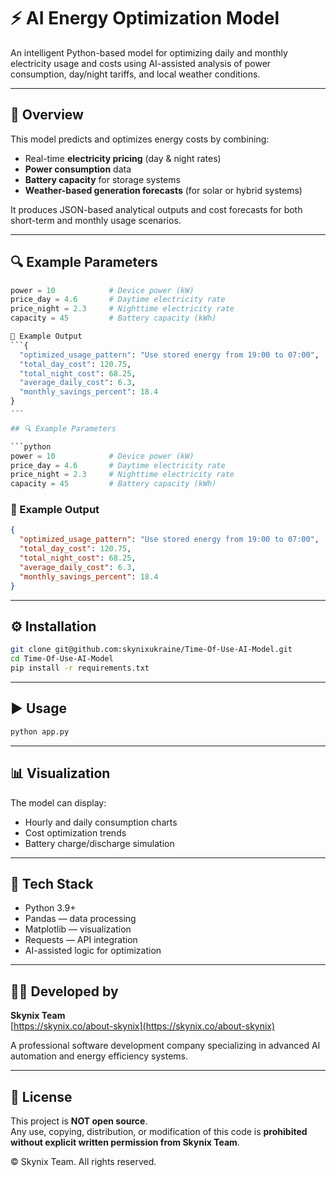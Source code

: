 # ⚡ AI Energy Optimization Model

An intelligent Python-based model for optimizing daily and monthly electricity usage and costs using AI-assisted analysis of power consumption, day/night tariffs, and local weather conditions.

---

## 🧠 Overview

This model predicts and optimizes energy costs by combining:
- Real-time **electricity pricing** (day & night rates)  
- **Power consumption** data  
- **Battery capacity** for storage systems  
- **Weather-based generation forecasts** (for solar or hybrid systems)

It produces JSON-based analytical outputs and cost forecasts for both short-term and monthly usage scenarios.

---

## 🔍 Example Parameters

```python
power = 10            # Device power (kW)
price_day = 4.6       # Daytime electricity rate
price_night = 2.3     # Nighttime electricity rate
capacity = 45         # Battery capacity (kWh)

🧾 Example Output
```{
  "optimized_usage_pattern": "Use stored energy from 19:00 to 07:00",
  "total_day_cost": 120.75,
  "total_night_cost": 68.25,
  "average_daily_cost": 6.3,
  "monthly_savings_percent": 18.4
}
---

## 🔍 Example Parameters

```python
power = 10            # Device power (kW)
price_day = 4.6       # Daytime electricity rate
price_night = 2.3     # Nighttime electricity rate
capacity = 45         # Battery capacity (kWh)
```

### 🧾 Example Output

```json
{
  "optimized_usage_pattern": "Use stored energy from 19:00 to 07:00",
  "total_day_cost": 120.75,
  "total_night_cost": 68.25,
  "average_daily_cost": 6.3,
  "monthly_savings_percent": 18.4
}
```

---

## ⚙️ Installation

```bash
git clone git@github.com:skynixukraine/Time-Of-Use-AI-Model.git
cd Time-Of-Use-AI-Model
pip install -r requirements.txt
```

---

## ▶️ Usage

```bash
python app.py
```

---

## 📊 Visualization

The model can display:

- Hourly and daily consumption charts
- Cost optimization trends
- Battery charge/discharge simulation

---

## 🧩 Tech Stack

- Python 3.9+
- Pandas — data processing
- Matplotlib — visualization
- Requests — API integration
- AI-assisted logic for optimization

---

## 🧑‍💻 Developed by

**Skynix Team**  
[https://skynix.co/about-skynix](https://skynix.co/about-skynix)

A professional software development company specializing in advanced AI automation and energy efficiency systems.

---

## 📜 License

This project is **NOT open source**.  
Any use, copying, distribution, or modification of this code is **prohibited without explicit written permission from Skynix Team**.

© Skynix Team. All rights reserved.
